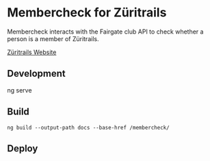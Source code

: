 # Membercheck for Züritrails

Membercheck interacts with the Fairgate club API to check whether a person is a member of Züritrails.

[Züritrails Website](https://zueritrails.ch)

## Development
ng serve

## Build
`ng build --output-path docs --base-href /membercheck/`


## Deploy
